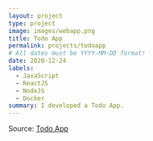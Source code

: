 ```yaml
---
layout: project
type: project
image: images/webapp.png
title: Todo App
permalink: projects/todoapp
# All dates must be YYYY-MM-DD format!
date: 2020-12-24
labels:
  - JavaScript
  - ReactJS
  - NodeJS
  - Docker
summary: I developed a Todo App.
---
```


Source: <a href="https://github.com/kkjaseem/todo-app-on-docker"><i class="large github icon "></i>Todo App</a>


